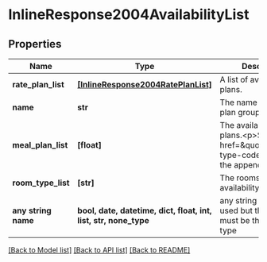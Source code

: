 # InlineResponse2004AvailabilityList


## Properties
Name | Type | Description | Notes
------------ | ------------- | ------------- | -------------
**rate_plan_list** | [**[InlineResponse2004RatePlanList]**](InlineResponse2004RatePlanList.md) | A list of available rate plans. | 
**name** | **str** | The name of the rate plan group. | 
**meal_plan_list** | **[float]** | The available meal plans.&lt;p&gt;See also &lt;a href&#x3D;\&quot;#mealplan-type-codes\&quot;&gt;in the appendix&lt;/a&gt;.&lt;/p&gt; | 
**room_type_list** | **[str]** | The rooms this availability is for. | 
**any string name** | **bool, date, datetime, dict, float, int, list, str, none_type** | any string name can be used but the value must be the correct type | [optional]

[[Back to Model list]](../README.md#documentation-for-models) [[Back to API list]](../README.md#documentation-for-api-endpoints) [[Back to README]](../README.md)


